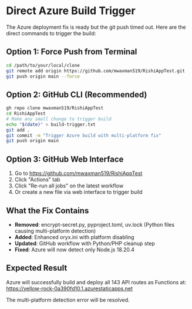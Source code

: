 # Direct Azure Build Trigger

The Azure deployment fix is ready but the git push timed out. Here are the direct commands to trigger the build:

## Option 1: Force Push from Terminal

```bash
cd /path/to/your/local/clone
git remote add origin https://github.com/mwaxman519/RishiAppTest.git
git push origin main --force
```

## Option 2: GitHub CLI (Recommended)

```bash
gh repo clone mwaxman519/RishiAppTest
cd RishiAppTest
# Make any small change to trigger build
echo "$(date)" > build-trigger.txt
git add .
git commit -m "Trigger Azure build with multi-platform fix"
git push origin main
```

## Option 3: GitHub Web Interface

1. Go to https://github.com/mwaxman519/RishiAppTest
2. Click "Actions" tab
3. Click "Re-run all jobs" on the latest workflow
4. Or create a new file via web interface to trigger build

## What the Fix Contains

- **Removed**: encrypt-secret.py, pyproject.toml, uv.lock (Python files causing multi-platform detection)
- **Added**: Enhanced oryx.ini with platform disabling
- **Updated**: GitHub workflow with Python/PHP cleanup step
- **Fixed**: Azure will now detect only Node.js 18.20.4

## Expected Result

Azure will successfully build and deploy all 143 API routes as Functions at:
https://yellow-rock-0a390fd10.1.azurestaticapps.net

The multi-platform detection error will be resolved.